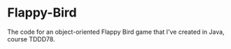 # Flappy-Bird
The code for an object-oriented Flappy Bird game that I've created in Java, course TDDD78.
